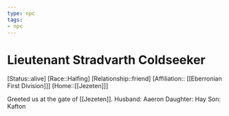 ```yaml
---
type: npc
tags: 
- npc
---
```


# Lieutenant Stradvarth Coldseeker
[Status::alive]
[Race::Halfing]
[Relationship::friend]
[Affiliation:: [[Eberronian First Division]]]
[Home::[[Jezeten]]]

Greeted us at the gate of [[Jezeten]]. 
Husband: Aaeron
Daughter: Hay
Son: Kafton
